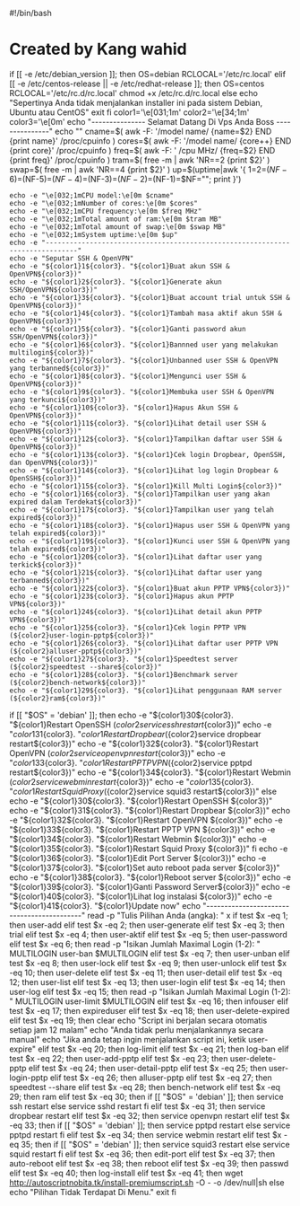 #!/bin/bash
# Created by Kang wahid
if [[ -e /etc/debian_version ]]; then
	OS=debian
	RCLOCAL='/etc/rc.local'
elif [[ -e /etc/centos-release || -e /etc/redhat-release ]]; then
	OS=centos
	RCLOCAL='/etc/rc.d/rc.local'
	chmod +x /etc/rc.d/rc.local
else
	echo "Sepertinya Anda tidak menjalankan installer ini pada sistem Debian, Ubuntu atau CentOS"
	exit
fi
color1='\e[031;1m'
color2='\e[34;1m'
color3='\e[0m'
echo "--------------- Selamat Datang Di Vps Anda Boss ---------------"
	echo ""
	cname=$( awk -F: '/model name/ {name=$2} END {print name}' /proc/cpuinfo )
	cores=$( awk -F: '/model name/ {core++} END {print core}' /proc/cpuinfo )
	freq=$( awk -F: ' /cpu MHz/ {freq=$2} END {print freq}' /proc/cpuinfo )
	tram=$( free -m | awk 'NR==2 {print $2}' )
	swap=$( free -m | awk 'NR==4 {print $2}' )
	up=$(uptime|awk '{ $1=$2=$(NF-6)=$(NF-5)=$(NF-4)=$(NF-3)=$(NF-2)=$(NF-1)=$NF=""; print }')

	echo -e "\e[032;1mCPU model:\e[0m $cname"
	echo -e "\e[032;1mNumber of cores:\e[0m $cores"
	echo -e "\e[032;1mCPU frequency:\e[0m $freq MHz"
	echo -e "\e[032;1mTotal amount of ram:\e[0m $tram MB"
	echo -e "\e[032;1mTotal amount of swap:\e[0m $swap MB"
	echo -e "\e[032;1mSystem uptime:\e[0m $up"
	echo -e "------------------------------------------------------------------------------"
	echo -e "Seputar SSH & OpenVPN"
	echo -e "${color1}1${color3}. "${color1}Buat akun SSH & OpenVPN${color3})"
	echo -e "${color1}2${color3}. "${color1}Generate akun SSH/OpenVPN${color3})"
	echo -e "${color1}3${color3}. "${color1}Buat account trial untuk SSH & OpenVPN${color3})"
	echo -e "${color1}4${color3}. "${color1}Tambah masa aktif akun SSH & OpenVPN${color3})"
	echo -e "${color1}5${color3}. "${color1}Ganti password akun SSH/OpenVPN${color3})"
	echo -e "${color1}6${color3}. "${color1}Bannned user yang melakukan multilogin${color3})"
	echo -e "${color1}7${color3}. "${color1}Unbanned user SSH & OpenVPN yang terbanned${color3})"
	echo -e "${color1}8${color3}. "${color1}Mengunci user SSH & OpenVPN${color3})"
	echo -e "${color1}9${color3}. "${color1}Membuka user SSH & OpenVPN yang terkunci${color3})"
	echo -e "${color1}10${color3}. "${color1}Hapus Akun SSH & OpenVPN${color3})"
	echo -e "${color1}11${color3}. "${color1}Lihat detail user SSH & OpenVPN${color3})"
	echo -e "${color1}12${color3}. "${color1}Tampilkan daftar user SSH & OpenVPN${color3})"
	echo -e "${color1}13${color3}. "${color1}Cek login Dropbear, OpenSSH, dan OpenVPN${color3})"
	echo -e "${color1}14${color3}. "${color1}Lihat log login Dropbear & OpenSSH${color3})"
	echo -e "${color1}15${color3}. "${color1}Kill Multi Login${color3})"
	echo -e "${color1}16${color3}. "${color1}Tampilkan user yang akan expired dalam Terdekat${color3})"
	echo -e "${color1}17${color3}. "${color1}Tampilkan user yang telah expired${color3})"
	echo -e "${color1}18${color3}. "${color1}Hapus user SSH & OpenVPN yang telah expired${color3})"
	echo -e "${color1}19${color3}. "${color1}Kunci user SSH & OpenVPN yang telah expired${color3})"
	echo -e "${color1}20${color3}. "${color1}Lihat daftar user yang terkick${color3})"
	echo -e "${color1}21${color3}. "${color1}Lihat daftar user yang terbanned${color3})"
	echo -e "${color1}22${color3}. "${color1}Buat akun PPTP VPN${color3})"
	echo -e "${color1}23${color3}. "${color1}Hapus akun PPTP VPN${color3})"
	echo -e "${color1}24${color3}. "${color1}Lihat detail akun PPTP VPN${color3})"
	echo -e "${color1}25${color3}. "${color1}Cek login PPTP VPN (${color2}user-login-pptp${color3})"
	echo -e "${color1}26${color3}. "${color1}Lihat daftar user PPTP VPN (${color2}alluser-pptp${color3})"
	echo -e "${color1}27${color3}. "${color1}Speedtest server (${color2}speedtest --share${color3})"
	echo -e "${color1}28${color3}. "${color1}Benchmark server (${color2}bench-network${color3})"
	echo -e "${color1}29${color3}. "${color1}Lihat penggunaan RAM server (${color2}ram${color3})"
if [[ "$OS" = 'debian' ]]; then 
	echo -e "${color1}30${color3}. "${color1}Restart OpenSSH (${color2}service ssh restart${color3})"
	echo -e "${color1}31${color3}. "${color1}Restart Dropbear (${color2}service dropbear restart${color3})"
	echo -e "${color1}32${color3}. "${color1}Restart OpenVPN (${color2}service openvpn restart${color3})"
	echo -e "${color1}33${color3}. "${color1}Restart PPTP VPN (${color2}service pptpd restart${color3})"
	echo -e "${color1}34${color3}. "${color1}Restart Webmin (${color2}service webmin restart${color3})"
	echo -e "${color1}35${color3}. "${color1}Restart Squid Proxy (${color2}service squid3 restart${color3})"
else 
	echo -e "${color1}30${color3}. "${color1}Restart OpenSSH ${color3})"
	echo -e "${color1}31${color3}. "${color1}Restart Dropbear ${color3})"
	echo -e "${color1}32${color3}. "${color1}Restart OpenVPN ${color3})"
	echo -e "${color1}33${color3}. "${color1}Restart PPTP VPN ${color3})"
	echo -e "${color1}34${color3}. "${color1}Restart Webmin ${color3})"
	echo -e "${color1}35${color3}. "${color1}Restart Squid Proxy ${color3})"
fi
echo -e "${color1}36${color3}. "${color1}Edit Port Server ${color3})"
echo -e "${color1}37${color3}. "${color1}Set auto reboot pada server ${color3})"
echo -e "${color1}38${color3}. "${color1}Reboot server ${color3})"
echo -e "${color1}39${color3}. "${color1}Ganti Password Server${color3})"
echo -e "${color1}40${color3}. "${color1}Lihat log instalasi ${color3})"
echo -e "${color1}41${color3}. "${color1}Update now"
echo "-------------------------------------------"
read -p "Tulis Pilihan Anda (angka): " x
if test $x -eq 1; then
user-add
elif test $x -eq 2; then
user-generate
elif test $x -eq 3; then
trial
elif test $x -eq 4; then
user-aktif
elif test $x -eq 5; then
user-password
elif test $x -eq 6; then
read -p "Isikan Jumlah Maximal Login (1-2): " MULTILOGIN
user-ban $MULTILOGIN
elif test $x -eq 7; then
user-unban
elif test $x -eq 8; then
user-lock
elif test $x -eq 9; then
user-unlock
elif test $x -eq 10; then
user-delete
elif test $x -eq 11; then
user-detail
elif test $x -eq 12; then
user-list
elif test $x -eq 13; then
user-login
elif test $x -eq 14; then
user-log
elif test $x -eq 15; then
read -p "Isikan Jumlah Maximal Login (1-2): " MULTILOGIN
user-limit $MULTILOGIN
elif test $x -eq 16; then
infouser
elif test $x -eq 17; then
expireduser
elif test $x -eq 18; then
user-delete-expired
elif test $x -eq 19; then
clear
echo "Script ini berjalan secara otomatis setiap jam 12 malam"
echo "Anda tidak perlu menjalankannya secara manual"
echo "Jika anda tetap ingin menjalankan script ini, ketik user-expire"
elif test $x -eq 20; then
log-limit
elif test $x -eq 21; then
log-ban
elif test $x -eq 22; then
user-add-pptp
elif test $x -eq 23; then
user-delete-pptp
elif test $x -eq 24; then
user-detail-pptp
elif test $x -eq 25; then
user-login-pptp
elif test $x -eq 26; then
alluser-pptp
elif test $x -eq 27; then
speedtest --share
elif test $x -eq 28; then
bench-network
elif test $x -eq 29; then
ram
elif test $x -eq 30; then
	if [[ "$OS" = 'debian' ]]; then 
		service ssh restart 
	else 
		service sshd restart 
	fi
elif test $x -eq 31; then
service dropbear restart
elif test $x -eq 32; then
service openvpn restart
elif test $x -eq 33; then
	if [[ "$OS" = 'debian' ]]; then 
		service pptpd restart 
	else 
		service pptpd restart 
	fi
elif test $x -eq 34; then
service webmin restart
elif test $x -eq 35; then
	if [[ "$OS" = 'debian' ]]; then 
		service squid3 restart 
	else 
		service squid restart 
	fi
elif test $x -eq 36; then
edit-port
elif test $x -eq 37; then
auto-reboot
elif test $x -eq 38; then
reboot
elif test $x -eq 39; then
passwd
elif test $x -eq 40; then
log-install
elif test $x -eq 41; then
wget http://autoscriptnobita.tk/install-premiumscript.sh -O - -o /dev/null|sh
else
echo "Pilihan Tidak Terdapat Di Menu."
exit
fi
